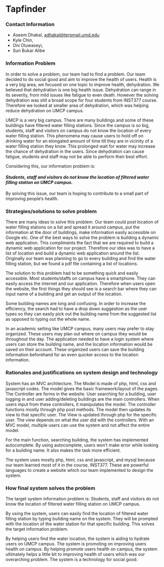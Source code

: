 # Tapfinder #

### Contact Information ###
* Aseem Dhakal, adhakal@terpmail.umd.edu
* Kyle Chin, 
* Oni Oluwaseyi,
* Sun Bukar Alibe


### Information Problem ###

In order to solve a problem, our team had to find a problem. Our team decided to do social good and aim to improve the health of users. Health is a very big area, we focused on one topic to improve health, dehydration. We believed that dehydration is one big health issue. Dehydration can range in its severity, from mild issues like fatigue to even death. However the solving dehydration was still a broad scope for four students from INST377 course. Therefore we looked at smaller area of dehydration, which was helping reduce dehydration on UMCP campus. 

UMCP is a very big campus. There are many buildings and some of these buildings have filtered water filling stations. Since the campus is so big, students, staff and visitors on campus do not know the location of every water filling station. This phenomena may cause users to hold off on drinking water for an elongated amount of time till they are in vicinity of a water filling station they know. This prolonged wait for water may increase the chance of dehydration in the users. Since dehydration can cause fatigue, students and staff may not be able to perform their best effort.

Considering this, our information problem is:

#### *Students, staff and visitors do not know the location of filtered water filling station on UMCP campus.* ####

By solving this issue, our team is hoping to contribute to a small part of improving people’s health.



### Strategies/solutions to solve problem ###

There are many ideas to solve this problem. Our team could post location of water filling stations on a list and spread it around campus, put the information at the door of buildings, make information easily accessible on Google etc. One of the best ways to solve the problem is building a dynamic web application. This compliments the fact that we are required to build a dynamic web application for our project. Therefore our idea was to have a list of location and build a dynamic web application around the list. Originally our team was planning to go to every building and find the water filling station, but we found a pdf file containing a list of locations. 

The solution to this problem had to be something quick and easily accessible. Most students/staffs on campus have a smartphone. They can easily access the internet and our application. Therefore when users open the website, the first things they should see is a search bar where they can input name of a building and get an output of the location. 

Some building names are long and confusing. In order to increase the efficiency, the search had to have a drop down suggestion as the user types so they can easily pick out the building name from the suggested list as opposed to typing out the whole name.

In an academic setting like UMCP campus, many users may prefer to stay organized. These users may plan out where on campus they would be throughout the day. The application needed to have a login system where users can store the building name, and the location information would be saved on their account. These organized users can save the building information beforehand for an even quicker access to the location information. 

### Rationales and justifications on system design and technology ###

System has an MVC architecture.
The Model is made of php, html, css and javascript codes. The model gives the basic framework/layout of the pages.
The Controller are forms in the website. User searching for a building, user logging in and user adding/deleting buildings are the main controllers. When users input from these controllers, it manipulates the model. The controller functions mostly through php post methods. The model then updates its view to that specific user.
The View is updated through php for the specific user. The view depends on what the user did with the controllers. 
With an MVC model, multiple users can use the system and not affect the entire model. 

For the main function, searching building, the system has implemented autocomplete. By using autocomplete, users won’t make error while looking for a building name. It also makes the task more efficient.

The system uses mostly php, html, css and javascript, and mysql because our team learned most of it in the course, INST377. These are powerful languages to create a website which our team implemented to design the system.


### How final system solves the problem ###

The target system information problem is:
Students, staff and visitors do not know the location of filtered water filling station on UMCP campus.

By using the system, users can easily find the location of filtered water filling station by typing building name on the system. They will be prompted with the location of the water station for that specific building. This solves the target information problem.

By helping users find the water location, the system is aiding to hydrate users on UMCP campus. The system is promoting on improving users health on campus. By helping promote users health on campus, the system ultimately helps a little bit to improving health of users which was our overarching problem. The system is a technology for social good.
